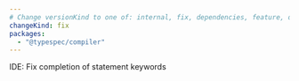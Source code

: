 ```yaml
---
# Change versionKind to one of: internal, fix, dependencies, feature, deprecation, breaking
changeKind: fix
packages:
  - "@typespec/compiler"
---
```


IDE: Fix completion of statement keywords
